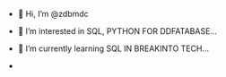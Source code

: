 - 👋 Hi, I’m @zdbmdc
- 👀 I’m interested in SQL, PYTHON FOR DDFATABASE...
- 🌱 I’m currently learning SQL IN BREAKINTO TECH...

- 

<!---
zdbmdc/zdbmdc is a ✨ special ✨ repository because its `README.md` (this file) appears on your GitHub profile.
You can click the Preview link to take a look at your changes.
--->
